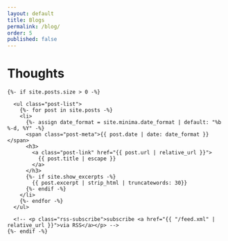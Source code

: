 ```yaml
---
layout: default
title: Blogs
permalink: /blog/
order: 5
published: false
---
```


  <div class="page-banner">
    <h1>Thoughts</h1>
  </div>
  
  <div class="home">
  
    {%- if site.posts.size > 0 -%}
      
      <ul class="post-list">
        {%- for post in site.posts -%}
        <li>
          {%- assign date_format = site.minima.date_format | default: "%b %-d, %Y" -%}
          <span class="post-meta">{{ post.date | date: date_format }}</span>
          <h3>
            <a class="post-link" href="{{ post.url | relative_url }}">
              {{ post.title | escape }}
            </a>
          </h3>
          {%- if site.show_excerpts -%}
            {{ post.excerpt | strip_html | truncatewords: 30}}
          {%- endif -%}
        </li>
        {%- endfor -%}
      </ul>
  
      <!-- <p class="rss-subscribe">subscribe <a href="{{ "/feed.xml" | relative_url }}">via RSS</a></p> -->
    {%- endif -%}
  
  </div>